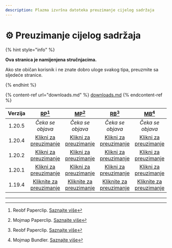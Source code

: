 ```yaml
---
description: Plazma izvršna datoteka preuzimanje cijelog sadržaja
---
```


# ⚙️ Preuzimanje cijelog sadržaja

{% hint style="info" %}

**Ova stranica je namijenjena stručnjacima.**

Ako ste običan korisnik i ne znate dobro uloge svakog tipa,
preuzmite sa sljedeće stranice.

{% endhint %}

{% content-ref url="downloads.md" %}
[downloads.md](downloads.md)
{% endcontent-ref %}

| Verzija |                                                             [RP](#user-content-fn-1)[^1]                                                            |                                                             [MP](#user-content-fn-2)[^2]                                                             |                                                            [RB](#user-content-fn-3)[^3]                                                           |                                                            [MB](#user-content-fn-4)[^4]                                                            |
| :-----: | :-------------------------------------------------------------------------------------------------------------------------------------------------: | :--------------------------------------------------------------------------------------------------------------------------------------------------: | :-----------------------------------------------------------------------------------------------------------------------------------------------: | :------------------------------------------------------------------------------------------------------------------------------------------------: |
|  1.20.5 |                                                                   _Čeka se objava_                                                                  |                                                                   _Čeka se objava_                                                                   |                                                                  _Čeka se objava_                                                                 |                                                                  _Čeka se objava_                                                                  |
|  1.20.4 |  [Klikni za preuzimanje](https://github.com/PlazmaMC/Plazma/releases/download/build/1.20.4/latest/plazma-paperclip-1.20.4-R0.1-SNAPSHOT-reobf.jar)  |  [Klikni za preuzimanje](https://github.com/PlazmaMC/Plazma/releases/download/build/1.20.4/latest/plazma-paperclip-1.20.4-R0.1-SNAPSHOT-mojmap.jar)  |  [Klikni za preuzimanje](https://github.com/PlazmaMC/Plazma/releases/download/build/1.20.4/latest/plazma-bundler-1.20.4-R0.1-SNAPSHOT-reobf.jar)  |  [Klikni za preuzimanje](https://github.com/PlazmaMC/Plazma/releases/download/build/1.20.4/latest/plazma-bundler-1.20.4-R0.1-SNAPSHOT-mojmap.jar)  |
|  1.20.2 |  [Klikni za preuzimanje](https://github.com/PlazmaMC/Plazma/releases/download/build/1.20.2/latest/plazma-paperclip-1.20.2-R0.1-SNAPSHOT-reobf.jar)  |  [Klikni za preuzimanje](https://github.com/PlazmaMC/Plazma/releases/download/build/1.20.2/latest/plazma-paperclip-1.20.2-R0.1-SNAPSHOT-mojmap.jar)  |  [Klikni za preuzimanje](https://github.com/PlazmaMC/Plazma/releases/download/build/1.20.2/latest/plazma-bundler-1.20.2-R0.1-SNAPSHOT-reobf.jar)  |  [Klikni za preuzimanje](https://github.com/PlazmaMC/Plazma/releases/download/build/1.20.2/latest/plazma-bundler-1.20.2-R0.1-SNAPSHOT-mojmap.jar)  |
|  1.20.1 |  [Klikni za preuzimanje](https://github.com/PlazmaMC/Plazma/releases/download/build/1.20.1/latest/plazma-paperclip-1.20.1-R0.1-SNAPSHOT-reobf.jar)  |  [Klikni za preuzimanje](https://github.com/PlazmaMC/Plazma/releases/download/build/1.20.1/latest/plazma-paperclip-1.20.1-R0.1-SNAPSHOT-mojmap.jar)  |  [Klikni za preuzimanje](https://github.com/PlazmaMC/Plazma/releases/download/build/1.20.1/latest/plazma-bundler-1.20.1-R0.1-SNAPSHOT-reobf.jar)  |  [Klikni za preuzimanje](https://github.com/PlazmaMC/Plazma/releases/download/build/1.20.1/latest/plazma-bundler-1.20.1-R0.1-SNAPSHOT-mojmap.jar)  |
|  1.19.4 | [Kliknite za preuzimanje](https://github.com/PlazmaMC/Plazma/releases/download/build/1.19.4/latest/plazma-paperclip-1.19.4-R0.1-SNAPSHOT-reobf.jar) | [Kliknite za preuzimanje](https://github.com/PlazmaMC/Plazma/releases/download/build/1.19.4/latest/plazma-paperclip-1.19.4-R0.1-SNAPSHOT-mojmap.jar) | [Kliknite za preuzimanje](https://github.com/PlazmaMC/Plazma/releases/download/build/1.19.4/latest/plazma-bundler-1.19.4-R0.1-SNAPSHOT-reobf.jar) | [Kliknite za preuzimanje](https://github.com/PlazmaMC/Plazma/releases/download/build/1.19.4/latest/plazma-bundler-1.19.4-R0.1-SNAPSHOT-mojmap.jar) |

<!-- TODO: Migrate to Plazma REST API

https://dl.plazmamc.org/<version>/<type> (https://api.plazmamc.org/v1/download/...)

- type: Bit (ab) -> 00(RP) 01(MP) 10(RB) 11(MB)
    - a: is bundler
    - b: is mojmap

| 1.20.4 | [클릭하여 다운로드](https://dl.plazmamc.org/1.20.4/0) | [클릭하여 다운로드](https://dl.plazmamc.org/1.20.4/1) | [클릭하여 다운로드](https://dl.plazmamc.org/1.20.4/2) | [클릭하여 다운로드](https://dl.plazmamc.org/1.20.4/3) |
| 1.20.2 | [클릭하여 다운로드](https://dl.plazmamc.org/1.20.2/0) | [클릭하여 다운로드](https://dl.plazmamc.org/1.20.2/1) | [클릭하여 다운로드](https://dl.plazmamc.org/1.20.2/2) | [클릭하여 다운로드](https://dl.plazmamc.org/1.20.2/3) |
| 1.20.1 | [클릭하여 다운로드](https://dl.plazmamc.org/1.20.1/0) | [클릭하여 다운로드](https://dl.plazmamc.org/1.20.1/1) | [클릭하여 다운로드](https://dl.plazmamc.org/1.20.1/2) | [클릭하여 다운로드](https://dl.plazmamc.org/1.20.1/3) |
| 1.19.4 | [클릭하여 다운로드](https://dl.plazmamc.org/1.19.4/0) | [클릭하여 다운로드](https://dl.plazmamc.org/1.19.4/1) | [클릭하여 다운로드](https://dl.plazmamc.org/1.19.4/2) | [클릭하여 다운로드](https://dl.plazmamc.org/1.19.4/3) |
-->

***

[^1]: Reobf Paperclip. [Saznajte više](/about/administration/getting-started#id-2)

[^2]: Mojmap Paperclip. [Saznajte više](/about/administration/getting-started#id-2)

[^3]: Reobf Paperclip. [Saznajte više](/about/administration/getting-started#id-2)

[^4]: Mojmap Bundler. [Saznajte više](/about/administration/getting-started#id-2)
